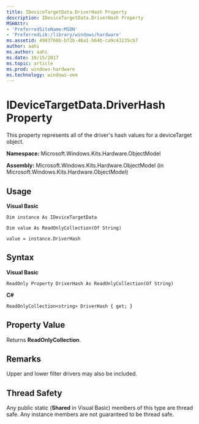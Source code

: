 ```yaml
---
title: IDeviceTargetData.DriverHash Property
description: IDeviceTargetData.DriverHash Property
MSHAttr:
- 'PreferredSiteName:MSDN'
- 'PreferredLib:/library/windows/hardware'
ms.assetid: 4903766b-b72b-46a1-b64b-ca9c43235cb7
author: aahi
ms.author: aahi
ms.date: 10/15/2017
ms.topic: article
ms.prod: windows-hardware
ms.technology: windows-oem
---
```


# IDeviceTargetData.DriverHash Property


This property represents all of the driver's hash values for a deviceTarget object.

**Namespace:** Microsoft.Windows.Kits.Hardware.ObjectModel

**Assembly:** Microsoft.Windows.Kits.Hardware.ObjectModel (in Microsoft.Windows.Kits.Hardware.ObjectModel)

## <span id="Usage"></span><span id="usage"></span><span id="USAGE"></span>Usage


**Visual Basic**

`Dim instance As IDeviceTargetData`

`Dim value As ReadOnlyCollection(Of String)`

`value = instance.DriverHash`

## <span id="Syntax"></span><span id="syntax"></span><span id="SYNTAX"></span>Syntax


**Visual Basic**

`ReadOnly Property DriverHash As ReadOnlyCollection(Of String)`

**C#**

`ReadOnlyCollection<string> DriverHash { get; }`

## <span id="Property_Value"></span><span id="property_value"></span><span id="PROPERTY_VALUE"></span>Property Value


Returns **ReadOnlyCollection**.

## <span id="Remarks"></span><span id="remarks"></span><span id="REMARKS"></span>Remarks


Upper and lower filter drivers may also be included.

## <span id="Thread_Safety"></span><span id="thread_safety"></span><span id="THREAD_SAFETY"></span>Thread Safety


Any public static (**Shared** in Visual Basic) members of this type are thread safe. Any instance members are not guaranteed to be thread safe.

 

 






